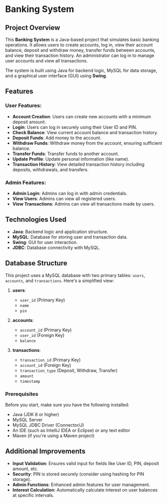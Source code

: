 # Banking System

## Project Overview

This **Banking System** is a Java-based project that simulates basic banking operations. It allows users to create accounts, log in, view their account balance, deposit and withdraw money, transfer funds between accounts, and view their transaction history. An administrator can log in to manage user accounts and view all transactions.

The system is built using Java for backend logic, MySQL for data storage, and a graphical user interface (GUI) using **Swing**.

## Features

### User Features:
- **Account Creation**: Users can create new accounts with a minimum deposit amount.
- **Login**: Users can log in securely using their User ID and PIN.
- **Check Balance**: View current account balance and transaction history.
- **Deposit Funds**: Add money to the account.
- **Withdraw Funds**: Withdraw money from the account, ensuring sufficient balance.
- **Transfer Funds**: Transfer funds to another account.
- **Update Profile**: Update personal information (like name).
- **Transaction History**: View detailed transaction history including deposits, withdrawals, and transfers.

### Admin Features:
- **Admin Login**: Admins can log in with admin credentials.
- **View Users**: Admins can view all registered users.
- **View Transactions**: Admins can view all transactions made by users.

## Technologies Used

- **Java**: Backend logic and application structure.
- **MySQL**: Database for storing user and transaction data.
- **Swing**: GUI for user interaction.
- **JDBC**: Database connectivity with MySQL.

## Database Structure

This project uses a MySQL database with two primary tables: `users`, `accounts`, and `transactions`. Here's a simplified view:

1. **users**:
   - `user_id` (Primary Key)
   - `name`
   - `pin`

2. **accounts**:
   - `account_id` (Primary Key)
   - `user_id` (Foreign Key)
   - `balance`

3. **transactions**:
   - `transaction_id` (Primary Key)
   - `account_id` (Foreign Key)
   - `transaction_type` (Deposit, Withdraw, Transfer)
   - `amount`
   - `timestamp`


### Prerequisites
Before you start, make sure you have the following installed:
- Java (JDK 8 or higher)
- MySQL Server
- MySQL JDBC Driver (Connector/J)
- An IDE (such as IntelliJ IDEA or Eclipse) or any text editor
- Maven (if you're using a Maven project)


## Additional Improvements

- **Input Validation**: Ensures valid input for fields like User ID, PIN, deposit amount, etc.
- **Security**: PIN is stored securely (consider using hashing for PIN storage).
- **Admin Functions**: Enhanced admin features for user management.
- **Interest Calculation**: Automatically calculate interest on user balances at specific intervals.
